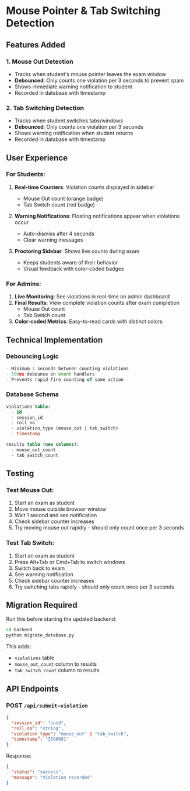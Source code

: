 # Mouse Pointer & Tab Switching Detection

## Features Added

### 1. **Mouse Out Detection**
- Tracks when student's mouse pointer leaves the exam window
- **Debounced**: Only counts one violation per 3 seconds to prevent spam
- Shows immediate warning notification to student
- Recorded in database with timestamp

### 2. **Tab Switching Detection**
- Tracks when student switches tabs/windows
- **Debounced**: Only counts one violation per 3 seconds
- Shows warning notification when student returns
- Recorded in database with timestamp

## User Experience

### For Students:
1. **Real-time Counters**: Violation counts displayed in sidebar
   - Mouse Out count (orange badge)
   - Tab Switch count (red badge)

2. **Warning Notifications**: Floating notifications appear when violations occur
   - Auto-dismiss after 4 seconds
   - Clear warning messages

3. **Proctoring Sidebar**: Shows live counts during exam
   - Keeps students aware of their behavior
   - Visual feedback with color-coded badges

### For Admins:
1. **Live Monitoring**: See violations in real-time on admin dashboard
2. **Final Results**: View complete violation counts after exam completion
   - Mouse Out count
   - Tab Switch count
3. **Color-coded Metrics**: Easy-to-read cards with distinct colors

## Technical Implementation

### Debouncing Logic
```typescript
- Minimum 3 seconds between counting violations
- 500ms debounce on event handlers
- Prevents rapid-fire counting of same action
```

### Database Schema
```sql
violations table:
  - id
  - session_id
  - roll_no
  - violation_type (mouse_out | tab_switch)
  - timestamp

results table (new columns):
  - mouse_out_count
  - tab_switch_count
```

## Testing

### Test Mouse Out:
1. Start an exam as student
2. Move mouse outside browser window
3. Wait 1 second and see notification
4. Check sidebar counter increases
5. Try moving mouse out rapidly - should only count once per 3 seconds

### Test Tab Switch:
1. Start an exam as student
2. Press Alt+Tab or Cmd+Tab to switch windows
3. Switch back to exam
4. See warning notification
5. Check sidebar counter increases
6. Try switching tabs rapidly - should only count once per 3 seconds

## Migration Required

Run this before starting the updated backend:
```bash
cd backend
python migrate_database.py
```

This adds:
- `violations` table
- `mouse_out_count` column to results
- `tab_switch_count` column to results

## API Endpoints

### POST `/api/submit-violation`
```json
{
  "session_id": "uuid",
  "roll_no": "string",
  "violation_type": "mouse_out" | "tab_switch",
  "timestamp": "ISO8601"
}
```

Response:
```json
{
  "status": "success",
  "message": "Violation recorded"
}
```
